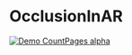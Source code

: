 # OcclusionInAR

[![Demo CountPages alpha](https://j.gifs.com/9QP8nZ.gif)](https://youtu.be/ZUZNooDo4eU)


